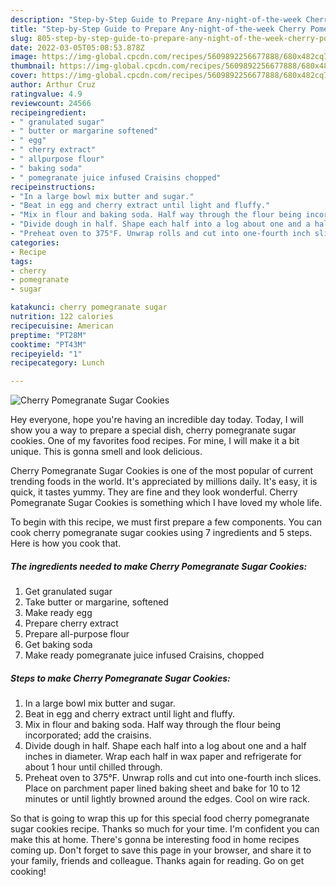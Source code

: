 ```yaml
---
description: "Step-by-Step Guide to Prepare Any-night-of-the-week Cherry Pomegranate Sugar Cookies"
title: "Step-by-Step Guide to Prepare Any-night-of-the-week Cherry Pomegranate Sugar Cookies"
slug: 805-step-by-step-guide-to-prepare-any-night-of-the-week-cherry-pomegranate-sugar-cookies
date: 2022-03-05T05:08:53.878Z
image: https://img-global.cpcdn.com/recipes/5609892256677888/680x482cq70/cherry-pomegranate-sugar-cookies-recipe-main-photo.jpg
thumbnail: https://img-global.cpcdn.com/recipes/5609892256677888/680x482cq70/cherry-pomegranate-sugar-cookies-recipe-main-photo.jpg
cover: https://img-global.cpcdn.com/recipes/5609892256677888/680x482cq70/cherry-pomegranate-sugar-cookies-recipe-main-photo.jpg
author: Arthur Cruz
ratingvalue: 4.9
reviewcount: 24566
recipeingredient:
- " granulated sugar"
- " butter or margarine softened"
- " egg"
- " cherry extract"
- " allpurpose flour"
- " baking soda"
- " pomegranate juice infused Craisins chopped"
recipeinstructions:
- "In a large bowl mix butter and sugar."
- "Beat in egg and cherry extract until light and fluffy."
- "Mix in flour and baking soda. Half way through the flour being incorporated; add the craisins."
- "Divide dough in half. Shape each half into a log about one and a half inches in diameter. Wrap each half in wax paper and refrigerate for about 1 hour until chilled through."
- "Preheat oven to 375°F. Unwrap rolls and cut into one-fourth inch slices. Place on parchment paper lined baking sheet and bake for 10 to 12 minutes or until lightly browned around the edges. Cool on wire rack."
categories:
- Recipe
tags:
- cherry
- pomegranate
- sugar

katakunci: cherry pomegranate sugar 
nutrition: 122 calories
recipecuisine: American
preptime: "PT28M"
cooktime: "PT43M"
recipeyield: "1"
recipecategory: Lunch

---
```



![Cherry Pomegranate Sugar Cookies](https://img-global.cpcdn.com/recipes/5609892256677888/680x482cq70/cherry-pomegranate-sugar-cookies-recipe-main-photo.jpg)

Hey everyone, hope you're having an incredible day today. Today, I will show you a way to prepare a special dish, cherry pomegranate sugar cookies. One of my favorites food recipes. For mine, I will make it a bit unique. This is gonna smell and look delicious.



Cherry Pomegranate Sugar Cookies is one of the most popular of current trending foods in the world. It's appreciated by millions daily. It's easy, it is quick, it tastes yummy. They are fine and they look wonderful. Cherry Pomegranate Sugar Cookies is something which I have loved my whole life.


To begin with this recipe, we must first prepare a few components. You can cook cherry pomegranate sugar cookies using 7 ingredients and 5 steps. Here is how you cook that.

<!--inarticleads1-->

##### The ingredients needed to make Cherry Pomegranate Sugar Cookies:

1. Get  granulated sugar
1. Take  butter or margarine, softened
1. Make ready  egg
1. Prepare  cherry extract
1. Prepare  all-purpose flour
1. Get  baking soda
1. Make ready  pomegranate juice infused Craisins, chopped




<!--inarticleads2-->

##### Steps to make Cherry Pomegranate Sugar Cookies:

1. In a large bowl mix butter and sugar.
1. Beat in egg and cherry extract until light and fluffy.
1. Mix in flour and baking soda. Half way through the flour being incorporated; add the craisins.
1. Divide dough in half. Shape each half into a log about one and a half inches in diameter. Wrap each half in wax paper and refrigerate for about 1 hour until chilled through.
1. Preheat oven to 375°F. Unwrap rolls and cut into one-fourth inch slices. Place on parchment paper lined baking sheet and bake for 10 to 12 minutes or until lightly browned around the edges. Cool on wire rack.




So that is going to wrap this up for this special food cherry pomegranate sugar cookies recipe. Thanks so much for your time. I'm confident you can make this at home. There's gonna be interesting food in home recipes coming up. Don't forget to save this page in your browser, and share it to your family, friends and colleague. Thanks again for reading. Go on get cooking!
